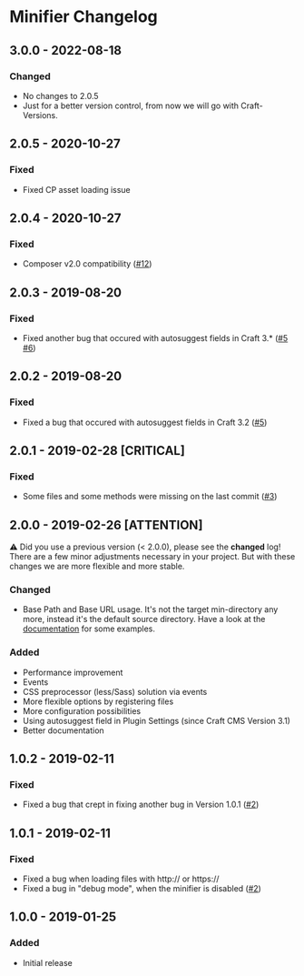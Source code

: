# Minifier Changelog

## 3.0.0 - 2022-08-18
### Changed
- No changes to 2.0.5
- Just for a better version control, from now we will go with Craft-Versions.

## 2.0.5 - 2020-10-27
### Fixed
- Fixed CP asset loading issue

## 2.0.4 - 2020-10-27
### Fixed
- Composer v2.0 compatibility ([#12](https://github.com/bitboxde/minifier/issues/12))

## 2.0.3 - 2019-08-20
### Fixed
- Fixed another bug that occured with autosuggest fields in Craft 3.* ([#5](https://github.com/bitboxde/minifier/issues/5) [#6](https://github.com/bitboxde/minifier/issues/6))

## 2.0.2 - 2019-08-20
### Fixed
- Fixed a bug that occured with autosuggest fields in Craft 3.2 ([#5](https://github.com/bitboxde/minifier/issues/5))

## 2.0.1 - 2019-02-28 [CRITICAL]
### Fixed
- Some files and some methods were missing on the last commit ([#3](https://github.com/bitboxde/minifier/issues/3))

## 2.0.0 - 2019-02-26 [ATTENTION]
:warning: Did you use a previous version (< 2.0.0), please see the **changed** log! There are a few
minor adjustments necessary in your project. But with these changes we are more flexible and more stable.

### Changed
- Base Path and Base URL usage. It's not the target min-directory any more, instead it's the default source directory.
  Have a look at the [documentation](https://github.com/bitboxde/minifier/blob/master/docs/README.md) for some examples.

### Added
- Performance improvement
- Events
- CSS preprocessor (less/Sass) solution via events
- More flexible options by registering files
- More configuration possibilities
- Using autosuggest field in Plugin Settings (since Craft CMS Version 3.1)
- Better documentation

## 1.0.2 - 2019-02-11
### Fixed
- Fixed a bug that crept in fixing another bug in Version 1.0.1 ([#2](https://github.com/bitboxde/minifier/issues/2))

## 1.0.1 - 2019-02-11
### Fixed
- Fixed a bug when loading files with http:// or https://
- Fixed a bug in "debug mode", when the minifier is disabled ([#2](https://github.com/bitboxde/minifier/issues/2))

## 1.0.0 - 2019-01-25
### Added
- Initial release
